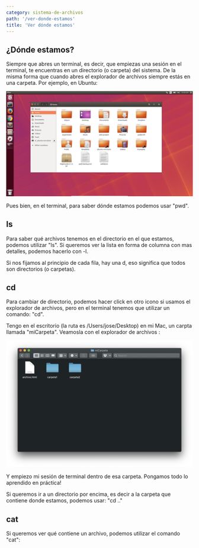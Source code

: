```yaml
---
category: sistema-de-archivos
path: '/ver-donde-estamos'
title: 'Ver dónde estamos'
---
```


## ¿Dónde estamos?
Siempre que abres un terminal, es decir, que empiezas una sesión en el terminal, te encuentras en un directorio (o carpeta) del sistema. De la misma forma que cuando abres el explorador de archivos siempre estás en una carpeta. Por ejemplo, en Ubuntu:

![Nautilus](img/terminal9.png)

Pues bien, en el terminal, para saber dónde estamos podemos usar "pwd".

<script id="asciicast-9tYNPGRTdSl5Ge0EbCzgYeyNJ" src="https://asciinema.org/a/9tYNPGRTdSl5Ge0EbCzgYeyNJ.js" data-size="medium" data-rows="20" async></script>

## ls
Para saber qué archivos tenemos en el directorio en el que estamos, podemos utilizar "ls". Si queremos ver la lista en forma de columna con mas detalles, podemos hacerlo con -l.

<script id="asciicast-XSNRPK00FilxOeFyOfUCssAAe" src="https://asciinema.org/a/XSNRPK00FilxOeFyOfUCssAAe.js" data-size="medium" data-rows="20" async></script>

Si nos fijamos al principio de cada fila, hay una d, eso significa que todos son directorios (o carpetas).

## cd
Para cambiar de directorio, podemos hacer click en otro icono si usamos el explorador de archivos, pero en el terminal tenemos que utilizar un comando: "cd".

Tengo en el escritorio (la ruta es /Users/jose/Desktop) en mi Mac, un carpta llamada "miCarpeta". Veamosla con el explorador de archivos :

![carpeta](img/terminal10.png)

Y empiezo mi sesión de terminal dentro de esa carpeta. Pongamos todo lo aprendido en práctica!

<script id="asciicast-tbGZIMmn9P1gC2thrAIYM1s9z" src="https://asciinema.org/a/tbGZIMmn9P1gC2thrAIYM1s9z.js" data-size="medium" data-rows="20" async></script>

Si queremos ir a un directorio por encima, es decir a la carpeta que contiene donde estamos, podemos usar: "cd .."

## cat
Si queremos ver qué contiene un archivo, podemos utilizar el comando "cat":

<script id="asciicast-pU9hWI8vc9iaF1decKD0AMfEi" src="https://asciinema.org/a/pU9hWI8vc9iaF1decKD0AMfEi.js" data-size="medium" data-rows="20" async></script>
